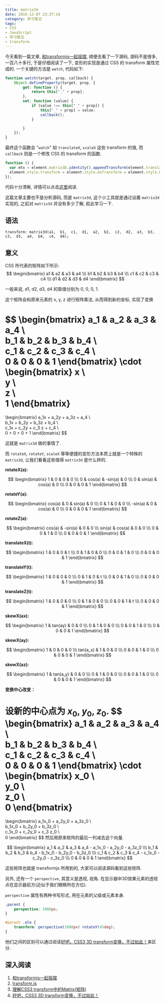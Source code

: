 ```yaml
---
title: matrix3d
date: 2016-12-07 23:37:14
category: 学习笔记
tags:
- CSS
- JavaScript
- 学习笔记
- transform
---
```

今天看到一篇文章, [和transformjs一起摇摆](http://www.alloyteam.com/2016/12/and-transformjs-rock/), 顺便去看了一下源码, 源码不是很多,一百八十多行, 于是仔细阅读了一下, 变形的实现是通过 CSS 的 transform 属性完成的. 一个关键的方法是 `watch`, 代码如下:

```javascript
function watch(target, prop, callback) {
    Object.defineProperty(target, prop, {
        get: function () {
            return this["_" + prop];
        },
        set: function (value) {
            if (value !== this["_" + prop]) {
                this["_" + prop] = value;
                callback();
            }

        }
    });
}
```

最终这个函数会 "`watch`" 如 `translateX`, `scaleX` 这些 transform 的值, 而 `callback` 则是一个修改 CSS 的 transform 的函数.

```javascript
function () {
  var mtx = element.matrix3D.identity().appendTransform(element.translateX, element.translateY, element.translateZ, element.scaleX, element.scaleY, element.scaleZ, element.rotateX, element.rotateY, element.rotateZ, element.skewX, element.skewY, element.originX, element.originY, element.originZ);
  element.style.transform = element.style.msTransform = element.style.OTransform = element.style.MozTransform = element.style.webkitTransform = (notPerspective ? "" : "perspective(" + (element.perspective === undefined ? 500 : element.perspective) + "px) ") + "matrix3d(" + Array.prototype.slice.call(mtx.elements).join(",") + ")";
});
```

代码十分清晰, 详情可以点击[这里](https://github.com/AlloyTeam/AlloyTouch/blob/master/transformjs/transform.js)阅读.

这篇文章主要也不是分析源码, 而是 `matrix3d`, 这个小工具就是通过设置 `matrix3d` 实现的, 之前对 `matrix3d` 并没有多少了解, 趁此学习一下.



## 语法

```
transform: matrix3d(a1,  b1,  c1,  d1,  a2,  b2,  c2,  d2,  a3,  b3,  c3,  d3,  a4,  b4,  c4,  d4);
```

## 意义

CSS 所代表的矩阵如下所示:
$$
\begin{bmatrix}
   a1 & a2 & a3 & a4 \\\
   b1 & b2 & b3 & b4 \\\
   c1 & c2 & c3 & c4 \\\
   d1 & d2 & d3 & d4
 \end{bmatrix}
$$

一般来说,  d1,  d2,  d3,  d4 的取值分别为 0,  0,  0,  1.

这个矩阵会和原来元素的 x, y, z 进行矩阵乘法, 从而得到新的坐标, 实现了变换

$$
\begin{bmatrix}
   a_1 & a_2 & a_3 & a_4 \\\
   b_1 & b_2 & b_3 & b_4 \\\
   c_1 & c_2 & c_3 & c_4 \\\
   0 & 0 & 0 & 1
 \end{bmatrix}
 \cdot
 \begin{bmatrix}
   x \\\
   y \\\
   z \\\
   1
 \end{bmatrix}
 =
 \begin{bmatrix}
     a_1x + a_2y + a_3z + a_4 \\\
     b_1x + b_2y + b_3z + b_4 \\\
     c_1x + c_2y + c_3 z + c_4 \\\
     0 + 0 + 0 + 1
 \end{bmatrix}
$$

这就是 `matrix3d` 做的事情了.

而 `rotateX`,  `rotateY`,  `scaleX` 等等便捷的变形方法本质上就是一个特殊的 `matrix3d`, 让我们看看这些值得 `matrix3d` 是什么样的.

**rotateX(a):**

$$
\begin{bmatrix}
   1 & 0 & 0 & 0 \\\
   0 & cos(a) & -sin(a) & 0 \\\
   0 & sin(a) & cos(a) & 0 \\\
   0 & 0 & 0 & 1
 \end{bmatrix}
$$

**rotateY(a):**

$$
\begin{bmatrix}
   cos(a) & 0 & sin(a) & 0 \\\
   0 & 1 & 0 & 0 \\\
   -sin(a) & 0 & cos(a) & 0 \\\
   0 & 0 & 0 & 1
 \end{bmatrix}
$$

**rotateZ(a):**

$$
\begin{bmatrix}
   cos(a) & -sin(a) & 0 & 0 \\\
   sin(a) & cos(a) & 0 & 0 \\\
   0 & 0 & 1 & 0 \\\
   0 & 0 & 0 & 1
 \end{bmatrix}
$$

**translateX(t):**

$$
\begin{bmatrix}
   1 & 0 & 0 & t \\\
   0 & 1 & 0 & 0 \\\
   0 & 0 & 1 & 0 \\\
   0 & 0 & 0 & 1
 \end{bmatrix}
$$

**translateY(t):**

$$
\begin{bmatrix}
   1 & 0 & 0 & 0 \\\
   0 & 1 & 0 & t \\\
   0 & 0 & 1 & 0 \\\
   0 & 0 & 0 & 1
 \end{bmatrix}
$$

**translateZ(t):**

$$
\begin{bmatrix}
   1 & 0 & 0 & 0 \\\
   0 & 1 & 0 & 0 \\\
   0 & 0 & 1 & t \\\
   0 & 0 & 0 & 1
 \end{bmatrix}
$$

**skewX(ax):**

$$
\begin{bmatrix}
   1 & tan(ay) & 0 & 0 \\\
   0 & 1 & 0 & 0 \\\
   0 & 0 & 1 & 0 \\\
   0 & 0 & 0 & 1
 \end{bmatrix}
$$

**skewX(ay):**

$$
\begin{bmatrix}
   1 & 0 & 0 & 0 \\\
   tan(a_x) & 1 & 0 & 0 \\\
   0 & 0 & 1 & 0 \\\
   0 & 0 & 0 & 1
 \end{bmatrix}
$$

**skewX(az):**

$$
\begin{bmatrix}
   1 & tan(a_y) & 0 & 0 \\\
   0 & 1 & 0 & 0 \\\
   0 & 0 & 1 & 0 \\\
   0 & 0 & 0 & 1
 \end{bmatrix}
$$

**变换中心改变：**

设新的中心点为 $x_0$, $y_0$, $z_0$.
$$
\begin{bmatrix}
   a_1 & a_2 & a_3 & a_4 \\\
   b_1 & b_2 & b_3 & b_4 \\\
   c_1 & c_2 & c_3 & c_4 \\\
   0 & 0 & 0 & 1
 \end{bmatrix}
 \cdot
 \begin{bmatrix}
   x_0 \\\
   y_0 \\\
   z_0 \\\
   0
 \end{bmatrix}
 =
 \begin{bmatrix}
     a_1x_0 + a_2y_0 + a_3z_0  \\\
     b_1x_0 + b_2y_0 + b_3z_0 \\\
     c_1x_0 + c_2y_0 + c_3 z_0 \\\
     0
 \end{bmatrix}
$$
然后用原来矩阵的最后一列减去这个向量.

$$
\begin{bmatrix}
   a_1 & a_2 & a_3 & a_4 - a_1x_0 - a_2y_0 - a_3z_0 \\\
   b_1 & b_2 & b_3 & b_4 - b_1x_0 - b_2y_0 - b_3z_0 \\\
   c_1 & c_2 & c_3 & c_4 - c_1x_0 - c_2y_0 - c_3z_0 \\\
   0 & 0 & 0 & 1
 \end{bmatrix}
$$

这些矩阵也就是 transformjs 所用到的, 大家可以阅读源码看到这些矩阵.

另外, 还有一个 `perspective`, 其意义是透视, 视角. 在显示器中3D效果元素的透视点在显示器前方(近似于我们眼睛所在方位).

`perspective` 属性有两种书写形式, 用在元素的父级或元素本身.

```css
.parent {
    perspective: 1000px;
}
```

```css
#parent .ele {
    transform: perspective(1000px) rotateY(45deg);
}
```

他们之间的区别可以通过阅读[好吧，CSS3 3D transform变换，不过如此！](http://www.zhangxinxu.com/wordpress/2012/09/css3-3d-transform-perspective-animate-transition/)来区分.

## 深入阅读

1. [和transformjs一起摇摆](http://www.alloyteam.com/2016/12/and-transformjs-rock/)
2. [transform.js](https://github.com/AlloyTeam/AlloyTouch/blob/master/transformjs/transform.js)
3. [理解CSS3 transform中的Matrix(矩阵)](http://www.zhangxinxu.com/wordpress/2012/06/css3-transform-matrix-%E7%9F%A9%E9%98%B5/)
4. [好吧，CSS3 3D transform变换，不过如此！](http://www.zhangxinxu.com/wordpress/2012/09/css3-3d-transform-perspective-animate-transition/)